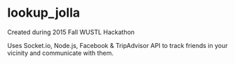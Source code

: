 # lookup_jolla

Created during 2015 Fall WUSTL Hackathon

Uses Socket.io, Node.js, Facebook & TripAdvisor API to track friends in your vicinity and communicate with them. 
